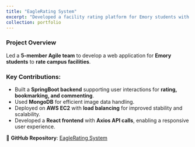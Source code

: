 ```yaml
---
title: "EagleRating System"
excerpt: "Developed a facility rating platform for Emory students with SpringBoot, React, and AWS EC2.<br/><img src='/images/eagle_rating.png'>"
collection: portfolio
---
```


### Project Overview
Led a **5-member Agile team** to develop a web application for **Emory students** to **rate campus facilities**.

### Key Contributions:
- Built a **SpringBoot backend** supporting user interactions for **rating, bookmarking, and commenting**.
- Used **MongoDB** for efficient image data handling.
- Deployed on **AWS EC2** with **load balancing** for improved stability and scalability.
- Developed a **React frontend** with **Axios API calls**, enabling a responsive user experience.

🔗 **GitHub Repository**: [EagleRating System](https://github.com/henrydierkes/Eagle_Rating)
